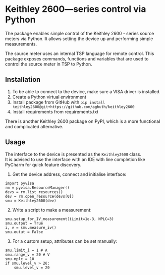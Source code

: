 # Keithley 2600—series control via Python
The package enables simple control of the Keithley 2600 - series source meters via Python.
It allows setting the device up and performing simple measurements.

The source meter uses an internal TSP language for remote control. This package exposes commands, functions and 
variables that are used to control the source meter in TSP to Python.


## Installation
1. To be able to connect to the device, make sure a VISA driver is installed.
2. Create a Python virtual environment
3. Install package from GitHub with `pip install keithley2600@git+https://github.com/aghuth/keithley2600`
4. Install requirements from requirements.txt

There is another Keithley 2600 package on PyPI, which is a more functional and complicated alternative.

## Usage
The interface to the device is presented as the `Keithley2600` class.  
It is advised to use the interface with an IDE with line completion like PyCharm for quick feature discovery.  
1. Get the device address, connect and initialise interface:  
```connecting to device
import pyvisa
rm = pyvisa.ResourceManager()
devs = rm.list_resources()
dev = rm.open_resource(devs[0])
smu = Keithley2600(dev)
```
2. Write a script to make a measurement:
```preset measurement
smu.setup_for_IV_measurement(iLimit=1e-3, NPLC=3)
smu.output = True
i, v = smu.measure_iv()
smu.outut = False
```
3. For a custom setup, attributes can be set manually:
```custom setup
smu.limit_i = 1 # A
smu.range_v = 20 # V
smu.nplc = 10
if smu.level_v > 20:
    smu.level_v = 20
```




